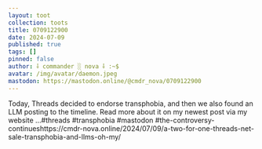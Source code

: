 ```yaml
---
layout: toot
collection: toots
title: 0709122900
date: 2024-07-09
published: true
tags: []
pinned: false
author: ⸸ commander ░ nova ⸸ :~$
avatar: /img/avatar/daemon.jpeg
mastodon: https://mastodon.online/@cmdr_nova/0709122900
---
```


Today, Threads decided to endorse transphobia, and then we also found an LLM posting to the timeline. Read more about it on my newest post via my website …#threads #transphobia #mastodon #the-controversy-continueshttps://cmdr-nova.online/2024/07/09/a-two-for-one-threads-net-sale-transphobia-and-llms-oh-my/
